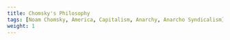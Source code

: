 ```yaml
---
title: Chomsky's Philosophy
tags: [Noam Chomsky, America, Capitalism, Anarchy, Anarcho Syndicalism]
weight: 1
---
```


